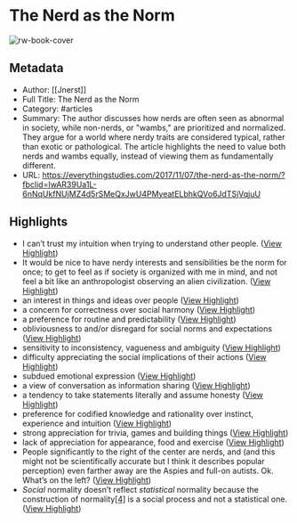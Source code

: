# The Nerd as the Norm

![rw-book-cover](https://everythingstudies.com/wp-content/uploads/2017/11/normal1.png?w=1200)

## Metadata
- Author: [[Jnerst]]
- Full Title: The Nerd as the Norm
- Category: #articles
- Summary: The author discusses how nerds are often seen as abnormal in society, while non-nerds, or "wambs," are prioritized and normalized. They argue for a world where nerdy traits are considered typical, rather than exotic or pathological. The article highlights the need to value both nerds and wambs equally, instead of viewing them as fundamentally different.
- URL: https://everythingstudies.com/2017/11/07/the-nerd-as-the-norm/?fbclid=IwAR39Ua1L-6nNqUkfNUjMZ4d5rSMeQxJwU4PMyeatELbhkQVo6JdTSjVqjuU

## Highlights
- I can’t trust my intuition when trying to understand other people. ([View Highlight](https://read.readwise.io/read/01jneg6sw4g7xjpgm3zjs0q7ce))
- It would be nice to have nerdy interests and sensibilities be the norm for once; to get to feel as if society is organized with me in mind, and not feel a bit like an anthropologist observing an alien civilization. ([View Highlight](https://read.readwise.io/read/01jneg89zgd45w37mz4qtc3mnm))
- an interest in things and ideas over people ([View Highlight](https://read.readwise.io/read/01jnegdzp85n1v766jdtrjc37x))
- a concern for correctness over social harmony ([View Highlight](https://read.readwise.io/read/01jnegdyt1d3tacvabrbq72p84))
- a preference for routine and predictability ([View Highlight](https://read.readwise.io/read/01jnegdxytkx21dc8nzkkmf446))
- obliviousness to and/or disregard for social norms and expectations ([View Highlight](https://read.readwise.io/read/01jnegdwpv0gwvkfp37s0cgaa7))
- sensitivity to inconsistency, vagueness and ambiguity ([View Highlight](https://read.readwise.io/read/01jnegdtj6fqmqy5vfz6f15v26))
- difficulty appreciating the social implications of their actions ([View Highlight](https://read.readwise.io/read/01jnegdrmrx2dnrsbh171bm4bn))
- subdued emotional expression ([View Highlight](https://read.readwise.io/read/01jnegdnn8exjqhvfy6jdxvsa5))
- a view of conversation as information sharing ([View Highlight](https://read.readwise.io/read/01jnege1c6k1n8tnpt1a2t7qdd))
- a tendency to take statements literally and assume honesty ([View Highlight](https://read.readwise.io/read/01jnege27en1wbmztr9n38ejfv))
- preference for codified knowledge and rationality over instinct, experience and intuition ([View Highlight](https://read.readwise.io/read/01jnege3bats12jr9srrs3r3d3))
- strong appreciation for trivia, games and building things ([View Highlight](https://read.readwise.io/read/01jnege90kp98gvgsz858qyd2r))
- lack of appreciation for appearance, food and exercise ([View Highlight](https://read.readwise.io/read/01jnege9vvw46bj0r722gmrwqz))
- People significantly to the right of the center are nerds, and (and this might not be scientifically accurate but I think it describes popular perception) even farther away are the Aspies and full-on autists. Ok. What’s on the left? ([View Highlight](https://read.readwise.io/read/01jnegg6fgq8mp685vrybfpec3))
- *Social* normality doesn’t reflect *statistical* normality because the construction of normality[[4]](https://everythingstudies.com/2017/11/07/the-nerd-as-the-norm/?fbclid=IwAR39Ua1L-6nNqUkfNUjMZ4d5rSMeQxJwU4PMyeatELbhkQVo6JdTSjVqjuU#fn4) is a social process and not a statistical one. ([View Highlight](https://read.readwise.io/read/01jnehjarsrvzgkarafg2ysa71))
